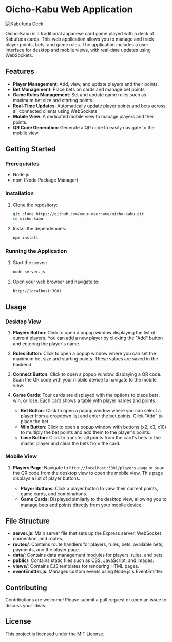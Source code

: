 # Oicho-Kabu Web Application

![Kabufuda Deck](https://preview.redd.it/is-this-kabufuda-set-normal-because-it-has-3-kings-6-fives-v0-xmzakmp69m9a1.jpg?width=1080&crop=smart&auto=webp&s=cb95512e466abbcf94ca20b62683d7473db02582)


Oicho-Kabu is a traditional Japanese card game played with a deck of Kabufuda cards. This web application allows you to manage and track player points, bets, and game rules. The application includes a user interface for desktop and mobile views, with real-time updates using WebSockets.

## Features

- **Player Management**: Add, view, and update players and their points.
- **Bet Management**: Place bets on cards and manage bet points.
- **Game Rules Management**: Set and update game rules such as maximum bet size and starting points.
- **Real-Time Updates**: Automatically update player points and bets across all connected clients using WebSockets.
- **Mobile View**: A dedicated mobile view to manage players and their points.
- **QR Code Generation**: Generate a QR code to easily navigate to the mobile view.

## Getting Started

### Prerequisites

- Node.js
- npm (Node Package Manager)

### Installation

1. Clone the repository:

    ```bash
    git clone https://github.com/your-username/oicho-kabu.git
    cd oicho-kabu
    ```

2. Install the dependencies:

    ```bash
    npm install
    ```

### Running the Application

1. Start the server:

    ```bash
    node server.js
    ```

2. Open your web browser and navigate to:

    ```bash
    http://localhost:3001
    ```

## Usage

### Desktop View

1. **Players Button**: Click to open a popup window displaying the list of current players. You can add a new player by clicking the "Add" button and entering the player's name.

2. **Rules Button**: Click to open a popup window where you can set the maximum bet size and starting points. These values are saved in the backend.

3. **Connect Button**: Click to open a popup window displaying a QR code. Scan the QR code with your mobile device to navigate to the mobile view.

4. **Game Cards**: Four cards are displayed with the options to place bets, win, or lose. Each card shows a table with player names and points.

    - **Bet Button**: Click to open a popup window where you can select a player from a dropdown list and enter the bet points. Click "Add" to place the bet.
    - **Win Button**: Click to open a popup window with buttons (x2, x3, x10) to multiply the bet points and add them to the player's points.
    - **Lose Button**: Click to transfer all points from the card's bets to the master player and clear the bets from the card.

### Mobile View

1. **Players Page**: Navigate to `http://localhost:3001/players-page` or scan the QR code from the desktop view to open the mobile view. This page displays a list of player buttons.

    - **Player Buttons**: Click a player button to view their current points, game cards, and combinations.
    - **Game Cards**: Displayed similarly to the desktop view, allowing you to manage bets and points directly from your mobile device.

## File Structure

- **server.js**: Main server file that sets up the Express server, WebSocket connection, and routes.
- **routes/**: Contains route handlers for players, rules, bets, available bets, payments, and the player page.
- **data/**: Contains data management modules for players, rules, and bets.
- **public/**: Contains static files such as CSS, JavaScript, and images.
- **views/**: Contains EJS templates for rendering HTML pages.
- **eventEmitter.js**: Manages custom events using Node.js's EventEmitter.

## Contributing

Contributions are welcome! Please submit a pull request or open an issue to discuss your ideas.

## License

This project is licensed under the MIT License.
